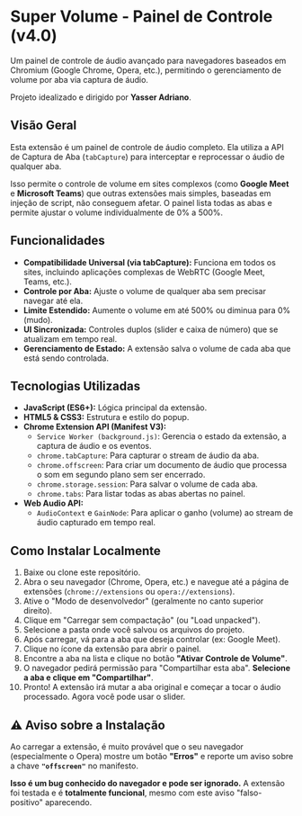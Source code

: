 # Super Volume - Painel de Controle (v4.0)

Um painel de controle de áudio avançado para navegadores baseados em Chromium (Google Chrome, Opera, etc.), permitindo o gerenciamento de volume por aba via captura de áudio.

Projeto idealizado e dirigido por **Yasser Adriano**.

## Visão Geral

Esta extensão é um painel de controle de áudio completo. Ela utiliza a API de Captura de Aba (`tabCapture`) para interceptar e reprocessar o áudio de qualquer aba.

Isso permite o controle de volume em sites complexos (como **Google Meet** e **Microsoft Teams**) que outras extensões mais simples, baseadas em injeção de script, não conseguem afetar. O painel lista todas as abas e permite ajustar o volume individualmente de 0% a 500%.

## Funcionalidades

* **Compatibilidade Universal (via tabCapture):** Funciona em todos os sites, incluindo aplicações complexas de WebRTC (Google Meet, Teams, etc.).
* **Controle por Aba:** Ajuste o volume de qualquer aba sem precisar navegar até ela.
* **Limite Estendido:** Aumente o volume em até 500% ou diminua para 0% (mudo).
* **UI Sincronizada:** Controles duplos (slider e caixa de número) que se atualizam em tempo real.
* **Gerenciamento de Estado:** A extensão salva o volume de cada aba que está sendo controlada.

## Tecnologias Utilizadas

* **JavaScript (ES6+):** Lógica principal da extensão.
* **HTML5 & CSS3:** Estrutura e estilo do popup.
* **Chrome Extension API (Manifest V3):**
    * `Service Worker (background.js)`: Gerencia o estado da extensão, a captura de áudio e os eventos.
    * `chrome.tabCapture`: Para capturar o stream de áudio da aba.
    * `chrome.offscreen`: Para criar um documento de áudio que processa o som em segundo plano sem ser encerrado.
    * `chrome.storage.session`: Para salvar o volume de cada aba.
    * `chrome.tabs`: Para listar todas as abas abertas no painel.
* **Web Audio API:**
    * `AudioContext` e `GainNode`: Para aplicar o ganho (volume) ao stream de áudio capturado em tempo real.

## Como Instalar Localmente

1.  Baixe ou clone este repositório.
2.  Abra o seu navegador (Chrome, Opera, etc.) e navegue até a página de extensões (`chrome://extensions` ou `opera://extensions`).
3.  Ative o "Modo de desenvolvedor" (geralmente no canto superior direito).
4.  Clique em "Carregar sem compactação" (ou "Load unpacked").
5.  Selecione a pasta onde você salvou os arquivos do projeto.
6.  Após carregar, vá para a aba que deseja controlar (ex: Google Meet).
7.  Clique no ícone da extensão para abrir o painel.
8.  Encontre a aba na lista e clique no botão **"Ativar Controle de Volume"**.
9.  O navegador pedirá permissão para "Compartilhar esta aba". **Selecione a aba e clique em "Compartilhar"**.
10. Pronto! A extensão irá mutar a aba original e começar a tocar o áudio processado. Agora você pode usar o slider.

## ⚠️ Aviso sobre a Instalação

Ao carregar a extensão, é muito provável que o seu navegador (especialmente o Opera) mostre um botão **"Erros"** e reporte um aviso sobre a chave **`"offscreen"`** no manifesto.

**Isso é um bug conhecido do navegador e pode ser ignorado.** A extensão foi testada e é **totalmente funcional**, mesmo com este aviso "falso-positivo" aparecendo.
